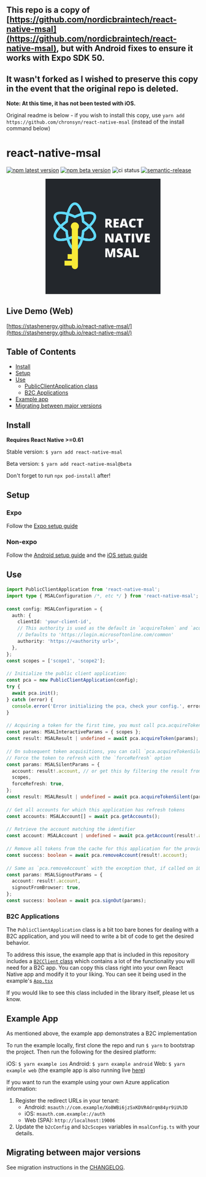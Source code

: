 ## This repo is a copy of [https://github.com/nordicbraintech/react-native-msal](https://github.com/nordicbraintech/react-native-msal), but with Android fixes to ensure it works with Expo SDK 50.
## It wasn't forked as I wished to preserve this copy in the event that the original repo is deleted.

**Note: At this time, it has not been tested with iOS.**

Original readme is below - if you wish to install this copy, use `yarn add https://github.com/chronsyn/react-native-msal` (instead of the install command below)


# react-native-msal

[![npm latest version](https://img.shields.io/npm/v/react-native-msal/latest.svg)](https://www.npmjs.com/package/react-native-msal)
[![npm beta version](https://img.shields.io/npm/v/react-native-msal/beta.svg)](https://www.npmjs.com/package/react-native-msal)
![ci status](https://github.com/stashenergy/react-native-msal/workflows/CI/badge.svg)
[![semantic-release](https://img.shields.io/badge/%20%20%F0%9F%93%A6%F0%9F%9A%80-semantic--release-e10079.svg)](https://github.com/semantic-release/semantic-release)

<p align="center">
  <img src="_assets/ReactNativeMSALLogo.webp" width="300">
</p>

## Live Demo (Web)

[https://stashenergy.github.io/react-native-msal/](https://stashenergy.github.io/react-native-msal/)

## Table of Contents

- [Install](#install)
- [Setup](#setup)
- [Use](#use)
  - [PublicClientApplication class](#publicClientApplication-class)
  - [B2C Applications](#b2c-applications)
- [Example app](#example-app)
- [Migrating between major versions](#migrating-between-major-versions)

## Install

**Requires React Native >=0.61**

Stable version:
`$ yarn add react-native-msal`

Beta version:
`$ yarn add react-native-msal@beta`

Don't forget to run `npx pod-install` after!

## Setup

### Expo

Follow the [Expo setup guide](/docs/expo_setup.md)

### Non-expo

Follow the [Android setup guide](/docs/android_setup.md) and the [iOS setup guide](/docs/ios_setup.md)

## Use

```typescript
import PublicClientApplication from 'react-native-msal';
import type { MSALConfiguration /*, etc */ } from 'react-native-msal';

const config: MSALConfiguration = {
  auth: {
    clientId: 'your-client-id',
    // This authority is used as the default in `acquireToken` and `acquireTokenSilent` if not provided to those methods.
    // Defaults to 'https://login.microsoftonline.com/common'
    authority: 'https://<authority url>',
  },
};
const scopes = ['scope1', 'scope2'];

// Initialize the public client application:
const pca = new PublicClientApplication(config);
try {
  await pca.init();
} catch (error) {
  console.error('Error initializing the pca, check your config.', error);
}

// Acquiring a token for the first time, you must call pca.acquireToken
const params: MSALInteractiveParams = { scopes };
const result: MSALResult | undefined = await pca.acquireToken(params);

// On subsequent token acquisitions, you can call `pca.acquireTokenSilent`
// Force the token to refresh with the `forceRefresh` option
const params: MSALSilentParams = {
  account: result!.account, // or get this by filtering the result from `pca.getAccounts` (see below)
  scopes,
  forceRefresh: true,
};
const result: MSALResult | undefined = await pca.acquireTokenSilent(params);

// Get all accounts for which this application has refresh tokens
const accounts: MSALAccount[] = await pca.getAccounts();

// Retrieve the account matching the identifier
const account: MSALAccount | undefined = await pca.getAccount(result!.account.identifier);

// Remove all tokens from the cache for this application for the provided account
const success: boolean = await pca.removeAccount(result!.account);

// Same as `pca.removeAccount` with the exception that, if called on iOS with the `signoutFromBrowser` option set to true, it will additionally remove the account from the system browser
const params: MSALSignoutParams = {
  account: result!.account,
  signoutFromBrowser: true,
};
const success: boolean = await pca.signOut(params);
```

### B2C Applications

The `PublicClientApplication` class is a bit too bare bones for dealing with a B2C application, and you will need to write a bit of code to get the desired behavior.

To address this issue, the example app that is included in this repository includes a [`B2CClient` class](./example/src/b2cClient.ts) which contains a lot of the functionality you will need for a B2C app. You can copy this class right into your own React Native app and modify it to your liking. You can see it being used in the example's [`App.tsx`](./example/src/App.tsx)

If you would like to see this class included in the library itself, please let us know.

## Example App

As mentioned above, the example app demonstrates a B2C implementation

To run the example locally, first clone the repo and run `$ yarn` to bootstrap the project. Then run the following for the desired platform:

iOS: `$ yarn example ios`
Android: `$ yarn example android`
Web: `$ yarn example web` (the example app is also running live [here](https://stashenergy.github.io/react-native-msal/))

If you want to run the example using your own Azure application information:

1. Register the redirect URLs in your tenant:
   - Android: `msauth://com.example/Xo8WBi6jzSxKDVR4drqm84yr9iU%3D`
   - iOS: `msauth.com.example://auth`
   - Web (SPA): `http://localhost:19006`
1. Update the `b2cConfig` and `b2cScopes` variables in `msalConfig.ts` with your details.

## Migrating between major versions

See migration instructions in the [CHANGELOG](CHANGELOG.md).
